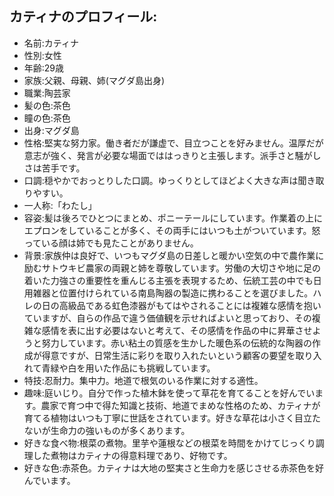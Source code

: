 ## カティナのプロフィール:
- 名前:カティナ
- 性別:女性
- 年齢:29歳
- 家族:父親、母親、姉(マグダ島出身)
- 職業:陶芸家
- 髪の色:茶色
- 瞳の色:茶色
- 出身:マグダ島
- 性格:堅実な努力家。働き者だが謙虚で、目立つことを好みません。温厚だが意志が強く、発言が必要な場面でははっきりと主張します。派手さと騒がしさは苦手です。
- 口調:穏やかでおっとりした口調。ゆっくりとしてほどよく大きな声は聞き取りやすい。
- 一人称:「わたし」
- 容姿:髪は後ろでひとつにまとめ、ポニーテールにしています。作業着の上にエプロンをしていることが多く、その両手にはいつも土がついています。怒っている顔は姉でも見たことがありません。
- 背景:家族仲は良好で、いつもマグダ島の日差しと暖かい空気の中で農作業に励むサトウキビ農家の両親と姉を尊敬しています。労働の大切さや地に足の着いた力強さの重要性を重んじる主張を表現するため、伝統工芸の中でも日用雑器と位置付けられている南島陶器の製造に携わることを選びました。ハレの日の高級品である虹色漆器がもてはやされることには複雑な感情を抱いていますが、自らの作品で違う価値観を示せればよいと思っており、その複雑な感情を表に出す必要はないと考えて、その感情を作品の中に昇華させようと努力しています。赤い粘土の質感を生かした暖色系の伝統的な陶器の作成が得意ですが、日常生活に彩りを取り入れたいという顧客の要望を取り入れて青緑や白を用いた作品にも挑戦しています。
- 特技:忍耐力。集中力。地道で根気のいる作業に対する適性。
- 趣味:庭いじり。自分で作った植木鉢を使って草花を育てることを好んでいます。農家で育つ中で得た知識と技術、地道でまめな性格のため、カティナが育てる植物はいつも丁寧に世話をされています。好きな草花は小さく目立たないが生命力の強いものが多くあります。
- 好きな食べ物:根菜の煮物。里芋や蓮根などの根菜を時間をかけてじっくり調理した煮物はカティナの得意料理であり、好物です。
- 好きな色:赤茶色。カティナは大地の堅実さと生命力を感じさせる赤茶色を好んでいます。